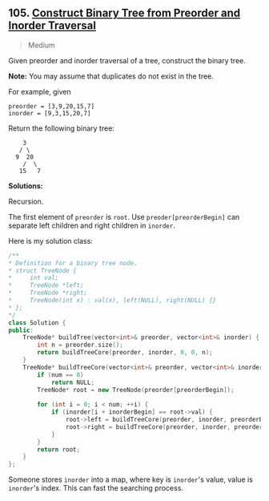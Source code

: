## 105. [Construct Binary Tree from Preorder and Inorder Traversal](https://leetcode.com/problems/construct-binary-tree-from-preorder-and-inorder-traversal/)

> Medium

Given preorder and inorder traversal of a tree, construct the binary tree.

**Note:**
You may assume that duplicates do not exist in the tree.

For example, given

```
preorder = [3,9,20,15,7]
inorder = [9,3,15,20,7]
```

Return the following binary tree:

```
    3
   / \
  9  20
    /  \
   15   7
```



**Solutions:**

Recursion.

The first element of `preorder` is `root`. Use `preoder[preorderBegin]` can separate left children and right children in `inorder`.

Here is my solution class:

```c++
/**
* Definition for a binary tree node.
* struct TreeNode {
*     int val;
*     TreeNode *left;
*     TreeNode *right;
*     TreeNode(int x) : val(x), left(NULL), right(NULL) {}
* };
*/
class Solution {
public:
	TreeNode* buildTree(vector<int>& preorder, vector<int>& inorder) {
		int n = preorder.size();
		return buildTreeCore(preorder, inorder, 0, 0, n);
	}
	TreeNode* buildTreeCore(vector<int>& preorder, vector<int>& inorder, int preorderBegin, int inorderBegin, int num) {
		if (num == 0)
			return NULL;
		TreeNode* root = new TreeNode(preorder[preorderBegin]);
		
		for (int i = 0; i < num; ++i) {
			if (inorder[i + inorderBegin] == root->val) {
				root->left = buildTreeCore(preorder, inorder, preorderBegin + 1, inorderBegin, i);
				root->right = buildTreeCore(preorder, inorder, preorderBegin + i + 1, inorderBegin + i + 1, num - i - 1);
			}
		}
		return root;
	}
};
```

Someone stores `inorder` into a map, where key is `inorder`'s value, value is `inorder`'s index. This can fast the searching process.
